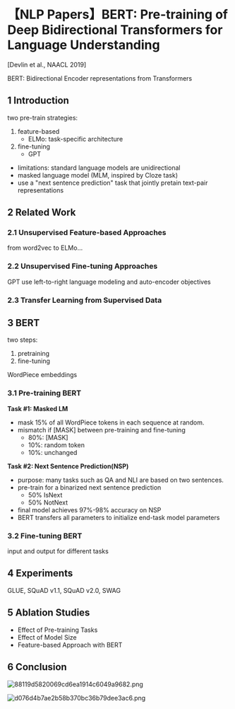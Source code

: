 # 【NLP Papers】BERT: Pre-training of Deep Bidirectional Transformers for Language Understanding



[Devlin et al., NAACL 2019]

BERT: Bidirectional Encoder representations from Transformers

## 1 Introduction
two pre-train strategies:
1. feature-based
	- ELMo: task-specific architecture
2. fine-tuning
	- GPT

- limitations: standard language models are unidirectional
- masked language model (MLM, inspired by Cloze task)
- use a "next sentence prediction" task that jointly pretain text-pair representations


## 2 Related Work
### 2.1 Unsupervised Feature-based Approaches
from word2vec to ELMo...

### 2.2 Unsupervised Fine-tuning Approaches
GPT use left-to-right language modeling and auto-encoder objectives

### 2.3 Transfer Learning from Supervised Data


## 3 BERT
two steps:
1. pretraining
2. fine-tuning

WordPiece embeddings

### 3.1 Pre-training BERT
**Task #1: Masked LM**
- mask 15% of all WordPiece tokens in each sequence at random.
- mismatch if [MASK] between pre-training and fine-tuning 
	- 80%: [MASK]
	- 10%: random token
	- 10%: unchanged

**Task #2: Next Sentence Prediction(NSP)**
- purpose: many tasks such as QA and NLI are based on two sentences.
- pre-train for a binarized next sentence prediction
	- 50% IsNext
	- 50% NotNext
- final model achieves 97%-98% accuracy on NSP
- BERT transfers all parameters to initialize end-task model parameters

### 3.2 Fine-tuning BERT
input and output for different tasks

## 4 Experiments
GLUE, SQuAD v1.1, SQuAD v2.0, SWAG

## 5 Ablation Studies
- Effect of Pre-training Tasks
- Effect of Model Size
- Feature-based Approach with BERT

## 6 Conclusion
![88119d5820069cd6ea1914c6049a9682.png](/blog/_resources/e701f88d745347bab49f75565d6430cd.png)

![d076d4b7ae2b58b370bc36b79dee3ac6.png](/blog/_resources/4276e9de919f4c90aca49affa924e24c.png)
